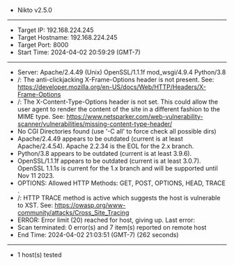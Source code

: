 - Nikto v2.5.0
---------------------------------------------------------------------------
+ Target IP:          192.168.224.245
+ Target Hostname:    192.168.224.245
+ Target Port:        8000
+ Start Time:         2024-04-02 20:59:29 (GMT-7)
---------------------------------------------------------------------------
+ Server: Apache/2.4.49 (Unix) OpenSSL/1.1.1f mod_wsgi/4.9.4 Python/3.8
+ /: The anti-clickjacking X-Frame-Options header is not present. See: https://developer.mozilla.org/en-US/docs/Web/HTTP/Headers/X-Frame-Options
+ /: The X-Content-Type-Options header is not set. This could allow the user agent to render the content of the site in a different fashion to the MIME type. See: https://www.netsparker.com/web-vulnerability-scanner/vulnerabilities/missing-content-type-header/
+ No CGI Directories found (use '-C all' to force check all possible dirs)
+ Apache/2.4.49 appears to be outdated (current is at least Apache/2.4.54). Apache 2.2.34 is the EOL for the 2.x branch.
+ Python/3.8 appears to be outdated (current is at least 3.9.6).
+ OpenSSL/1.1.1f appears to be outdated (current is at least 3.0.7). OpenSSL 1.1.1s is current for the 1.x branch and will be supported until Nov 11 2023.
+ OPTIONS: Allowed HTTP Methods: GET, POST, OPTIONS, HEAD, TRACE .
+ /: HTTP TRACE method is active which suggests the host is vulnerable to XST. See: https://owasp.org/www-community/attacks/Cross_Site_Tracing
+ ERROR: Error limit (20) reached for host, giving up. Last error: 
+ Scan terminated: 0 error(s) and 7 item(s) reported on remote host
+ End Time:           2024-04-02 21:03:51 (GMT-7) (262 seconds)
---------------------------------------------------------------------------
+ 1 host(s) tested
